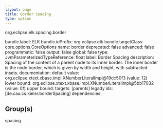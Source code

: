 ```yaml
---
layout: page
title: Border Spacing
type: option
---
```

org.eclipse.elk.spacing.border

bundle.label: ELK
bundle.idPrefix: org.eclipse.elk
bundle.targetClass: core.options.CoreOptions
name: border
deprecated: false
advanced: false
programmatic: false
output: false
global: false
type: JvmParameterizedTypeReference: float
label: Border Spacing
description: Spacing of the content of a parent node to its inner border. The inner border is the node
			border, which is given by width and height, with subtracted insets.
documentation: 
default value: org.eclipse.xtext.xbase.impl.XNumberLiteralImpl@19dc50f3 (value: 12)
lower bound: org.eclipse.xtext.xbase.impl.XNumberLiteralImpl@5bb17032 (value: 0f)
upper bound: 
targets: [parents]
legady ids: [de.cau.cs.kieler.borderSpacing]
dependencies:

## Group(s)
spacing 


